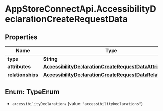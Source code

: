 # AppStoreConnectApi.AccessibilityDeclarationCreateRequestData

## Properties

Name | Type | Description | Notes
------------ | ------------- | ------------- | -------------
**type** | **String** |  | 
**attributes** | [**AccessibilityDeclarationCreateRequestDataAttributes**](AccessibilityDeclarationCreateRequestDataAttributes.md) |  | 
**relationships** | [**AccessibilityDeclarationCreateRequestDataRelationships**](AccessibilityDeclarationCreateRequestDataRelationships.md) |  | 



## Enum: TypeEnum


* `accessibilityDeclarations` (value: `"accessibilityDeclarations"`)




